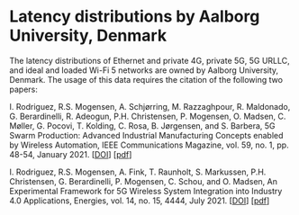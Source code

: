 # Latency distributions by Aalborg University, Denmark

The latency distributions of Ethernet and private 4G, private 5G, 5G URLLC, and ideal and loaded Wi-Fi 5 networks are owned by Aalborg University, Denmark. The usage of this data requires the citation of the following two papers:

I. Rodriguez, R.S. Mogensen, A. Schjørring, M. Razzaghpour, R. Maldonado, G. Berardinelli, R. Adeogun, P.H. Christensen, P. Mogensen, O. Madsen, C. Møller, G. Pocovi, T. Kolding, C. Rosa, B. Jørgensen, and S. Barbera, 5G Swarm Production: Advanced Industrial Manufacturing Concepts enabled by Wireless Automation, IEEE Communications Magazine, vol. 59, no. 1, pp. 48-54, January 2021. [[DOI](https://doi.org/10.1109/MCOM.001.2000560)] [[pdf](https://vbn.aau.dk/files/402417271/AAUindustrial_5Gswarm_irl.pdf)]

I. Rodriguez, R.S. Mogensen, A. Fink, T. Raunholt, S. Markussen, P.H. Christensen, G. Berardinelli, P. Mogensen, C. Schou, and O. Madsen, An Experimental Framework for 5G Wireless System Integration into Industry 4.0 Applications, Energies, vol. 14, no. 15, 4444, July 2021. [[DOI](https://doi.org/10.3390/en14154444)] [[pdf](https://www.mdpi.com/1996-1073/14/15/4444/pdf)]

